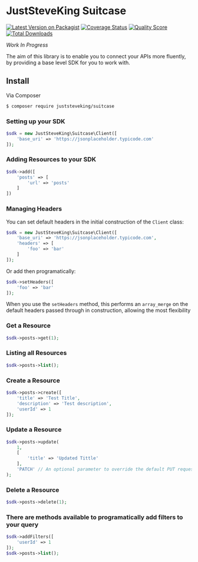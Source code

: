 # JustSteveKing Suitcase

[![Latest Version on Packagist][ico-version]][link-packagist]
[![Coverage Status][ico-scrutinizer]][link-scrutinizer]
[![Quality Score][ico-code-quality]][link-code-quality]
[![Total Downloads][ico-downloads]][link-downloads]

*Work In Progress*

The aim of this library is to enable you to connect your APIs more fluently, by providing a base level SDK for you to work with.

## Install

Via Composer

```bash
$ composer require juststeveking/suitcase
```

### Setting up your SDK

```php
$sdk = new JustSteveKing\Suitcase\Client([
    'base_uri' => 'https://jsonplaceholder.typicode.com'
]);
```

### Adding Resources to your SDK

```php
$sdk->add([
    'posts' => [
        'url' => 'posts'
    ]
])
```

### Managing Headers

You can set default headers in the initial construction of the `Client` class:

```php
$sdk = new JustSteveKing\Suitcase\Client([
    'base_uri' => 'https://jsonplaceholder.typicode.com',
    'headers' => [
        'foo' => 'bar'
    ]
]);
```

Or add then programatically:

```php
$sdk->setHeaders([
    'foo' => 'bar'
]);
```

When you use the `setHeaders` method, this performs an `array_merge` on the default headers passed through in construction, allowing the most flexibility


### Get a Resource

```php
$sdk->posts->get(1);
```

### Listing all Resources

```php
$sdk->posts->list();
```

### Create a Resource

```php
$sdk->posts->create([
    'title' => 'Test Title',
    'description' => 'Test description',
    'userId' => 1
]);
```

### Update a Resource

```php
$sdk->posts->update(
    1,
    [
        'title' => 'Updated Tittle'
    ],
    'PATCH' // An optional parameter to override the default PUT request
);
```

### Delete a Resource

```php
$sdk->posts->delete(1);
```

### There are methods available to programatically add filters to your query

```php
$sdk->addFilters([
    'userId' => 1
]);
$sdk->posts->list();
```


[ico-version]: https://img.shields.io/packagist/v/juststeveking/suitcase.svg?style=flat-square
[ico-scrutinizer]: https://img.shields.io/scrutinizer/coverage/g/JustSteveKing/Suitcase.svg?style=flat-square
[ico-code-quality]: https://img.shields.io/scrutinizer/g/JustSteveKing/Suitcase.svg?style=flat-square
[ico-downloads]: https://img.shields.io/packagist/dt/juststeveking/suitcase.svg?style=flat-square

[link-packagist]: https://packagist.org/packages/juststeveking/suitcase
[link-scrutinizer]: https://scrutinizer-ci.com/g/JustSteveKing/Suitcase/code-structure
[link-code-quality]: https://scrutinizer-ci.com/g/JustSteveKing/Suitcase/
[link-downloads]: https://packagist.org/packages/juststeveking/suitcase
[link-author]: https://github.com/JustSteveKing
